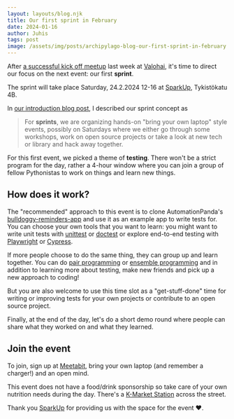 ```yaml
---
layout: layouts/blog.njk
title: Our first sprint in February
date: 2024-01-16
author: Juhis
tags: post
image: /assets/img/posts/archipylago-blog-our-first-sprint-in-february.png
---
```


After [a successful kick off meetup](/blog/archipylago-1-debugging-python-and-packaging) last week at [Valohai](https://valohai.com), it's time to direct our focus on the next event: our first **sprint**.

The sprint will take place Saturday, 24.2.2024 12-16 at [SparkUp](https://sparkup.businessturku.fi/en/), Tykistökatu 4B.

In [our introduction blog post](/blog/from-turku-import-archipylago), I described our sprint concept as

> For **sprints**, we are organizing hands-on "bring your own laptop" style events, possibly on Saturdays where we either go through some workshops, work on open source projects or take a look at new tech or library and hack away together.

For this first event, we picked a theme of **testing**. There won't be a strict program for the day, rather a 4-hour window where you can join a group of fellow Pythonistas to work on things and learn new things.

## How does it work?

The "recommended" approach to this event is to clone AutomationPanda's [bulldoggy-reminders-app](https://github.com/AutomationPanda/bulldoggy-reminders-app) and use it as an example app to write tests for. You can choose your own tools that you want to learn: you might want to write unit tests with [unittest](https://docs.python.org/3/library/unittest.html) or [doctest](https://docs.python.org/3/library/doctest.html) or explore end-to-end testing with [Playwright](https://playwright.dev/) or [Cypress](https://www.cypress.io/).

If more people choose to do the same thing, they can group up and learn together. You can do [pair programming](https://en.wikipedia.org/wiki/Pair_programming) or [ensemble programming](https://en.wikipedia.org/wiki/Team_programming#Mob_programming) and in addition to learning more about testing, make new friends and pick up a new approach to coding!

But you are also welcome to use this time slot as a "get-stuff-done" time for writing or improving tests for your own projects or contribute to an open source project.

Finally, at the end of the day, let's do a short demo round where people can share what they worked on and what they learned.

## Join the event

To join, sign up at [Meetabit](https://meetabit.com/events/archipylago-2-february-2024-at-sparkup), bring your own laptop (and remember a charger!) and an open mind.

This event does not have a food/drink sponsorship so take care of your own nutrition needs during the day. There's a [K-Market Station](https://www.k-ruoka.fi/kauppa/k-market-station) across the street.

Thank you [SparkUp](https://sparkup.businessturku.fi/en/) for providing us with the space for the event ❤️.
